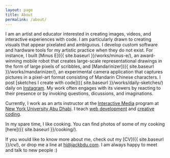 ```yaml
---
layout: page
title: About
permalink: /about/
---
```


I am an artist and educator interested in creating images, videos, and interactive experiences with code. I am particularly drawn to creating visuals that appear pixelated and ambiguous. I develop custom software and hardware tools for my artistic practice when they do not exist. For instance, I built [Minus E]({{ site.baseurl }}/works/minus-e/), an award-winning mobile robot that creates large-scale representational drawings in the form of large pixels of scribbles, and [Mandarinizer]({{ site.baseurl }}/works/mandarinizer/), an experimental camera application that captures pictures in a pixel-art format consisting of Mandarin Chinese characters. I post [sketches I create with code]({{ site.baseurl }}/works/daily-sketches/) daily on [Instagram](https://www.instagram.com/jackbdu/). My work often engages with its viewers by reacting to their presence or by invoking questions, dicussions, and imaginations.

Currently, I work as an arts instructor at the [Interactive Media](https://nyuad.nyu.edu/en/academics/divisions/arts-and-humanities/academic-programs/interactive-media.html) program at [New York University Abu Dhabi](https://nyuad.nyu.edu/en/). I teach [web development](https://jackbdu.com/teaching/web-development-for-absolute-beginners/) and [creative coding](https://jackbdu.com/teaching/creative-coding-for-absolute-beginners/).

In my spare time, I like cooking. You can find photos of some of my cooking [here]({{ site.baseurl }}/cooking/).

If you would like to know more about me, check out my [CV]({{ site.baseurl }}/cv/), or drop me a line at [hi@jackbdu.com](mailto:hi@jackbdu.com). I am always happy to meet and talk to new people :)
